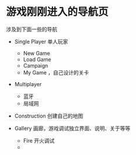 # 游戏刚刚进入的导航页

涉及到下面一些的导航

* Single Player 单人玩家

    * New Game
    * Load Game
    * Campaign 
    * My Game ，自己设计的关卡

* Multiplayer

    * 蓝牙
    * 局域网

* Construction 创建自己的地图

* Gallery 画廊，游戏调试独立界面、说明、关于等等

    * Fire 开火调试
    * 